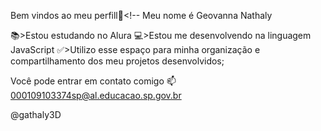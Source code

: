 Bem vindos ao meu perfill🩷<!--
Meu nome é Geovanna Nathaly

📚>Estou estudando no Alura
💻>Estou me desenvolvendo na linguagem JavaScript
✅>Utilizo esse espaço para minha organização e compartilhamento dos meu projetos desenvolvidos;

Você pode entrar em contato comigo 📫
000109103374sp@al.educacao.sp.gov.br

@gathaly3D

